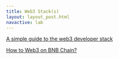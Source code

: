 ```yaml
---
title: Web3 Stack(s)
layout: layout_post.html
navactive: lab
---
```



[A simple guide to the web3 developer stack](https://www.coinbase.com/blog/a-simple-guide-to-the-web3-developer-stack)

[How to Web3 on BNB Chain?](https://coinmarketcap.com/earn/project/how-to-web3-on-bnb-chain#lessons)